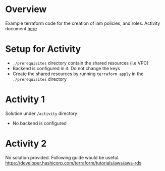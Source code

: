 # Overview
Example terraform code for the creation of iam policies, and roles.
Activity document [here](https://docs.google.com/document/d/1z7zPFrXVsTtXl7f-XTan4HKMiqz-kkvWfMoPd_0MDJM/edit?tab=t.0)

# Setup for Activity
- `./prerequisites` directory contain the shared resources (i.e VPC)
- Backend is configured in it. Do not change the keys
- Create the shared resources by running `terraform apply` in the `./prerequisites` directory

# Activity 1
Solution under `/activity` directory
- No backend is configured

# Activity 2
No solution provided. Following guide would be useful.
https://developer.hashicorp.com/terraform/tutorials/aws/aws-rds
